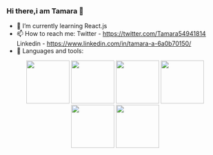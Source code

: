 ### Hi there,i am Tamara 👋

<!--
**atletisimo/atletisimo** is a ✨ _special_ ✨ repository because its `README.md` (this file) appears on your GitHub profile.

Here are some ideas to get you started:

- 🔭 I’m currently working on ...
-->

- 🌱 I’m currently learning React.js
- 📫 How to reach me: Twitter - https://twitter.com/Tamara54941814 Linkedin - https://www.linkedin.com/in/tamara-a-6a0b70150/
-  🔭 Languages and tools: 
<div align="center">
 <img src="https://codecondo.com/wp-content/uploads/2017/08/Front-end-development-languages.jpg" width="100px" height="100px"/>
 <img src="https://reactjs.org/logo-og.png" width="100px" height="100px"/>
 <img src="https://s1.o7planning.com/en/11695/images/21379762.png" width="100px" height="100px"/>
 <img src="https://yt3.ggpht.com/ytc/AKedOLRrH_wT7RwStCNum43bUnEavYBJNISAWhmMJgJWOg=s900-c-k-c0x00ffffff-no-rj" width="100px" height="100px"/>
 <img src="https://helpx.adobe.com/content/dam/help/en/xd/get-started/jcr_content/main-pars/step_with_text/step-with-text-pars/imageandtext/imageandtextimage/XD.png"
      width="100px" height="100px"/>
 <img src="https://encrypted-tbn0.gstatic.com/images?q=tbn:ANd9GcT8rSXZr5StQxaOvFwbkvwspPjOXCsvrxr-4w&usqp=CAU" width="100px" height="100px"/>
 </div>
